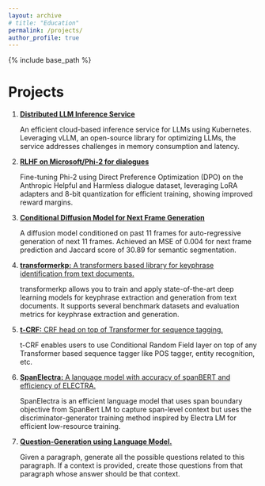 ```yaml
---
layout: archive
# title: "Education"
permalink: /projects/
author_profile: true
---
```


{% include base_path %}

# Projects

1. [**Distributed LLM Inference Service**](https://github.com/ad6398/llm-inference-service)
   
   An efficient cloud-based inference service for LLMs using Kubernetes. Leveraging vLLM, an open-source library for optimizing LLMs, the service addresses challenges in memory consumption and latency.

2. [**RLHF on Microsoft/Phi-2 for dialogues**](https://api.wandb.ai/links/ak11089/zcwc0nnz)
   
   Fine-tuning Phi-2 using Direct Preference Optimization (DPO) on the Anthropic Helpful and Harmless dialogue dataset, leveraging LoRA adapters and 8-bit quantization for efficient training, showing improved reward margins.

3. [**Conditional Diffusion Model for Next Frame Generation**](https://github.com/ad6398/Conditional-Diffusion-Model-for-Next-Frame-Generation)
   
   A diffusion model conditioned on past 11 frames for auto-regressive generation of next 11 frames. Achieved an MSE of 0.004 for next frame prediction and Jaccard score of 30.89 for semantic segmentation.

4. [**transformerkp:** A transformers based library for keyphrase identification from text documents.](https://github.com/Deep-Learning-for-Keyphrase/transformerkp)
   
   transformerkp allows you to train and apply state-of-the-art deep learning models for keyphrase extraction and generation from text documents. It supports several benchmark datasets and evaluation metrics for keyphrase extraction and generation.

5. [**t-CRF:** CRF head on top of Transformer for sequence tagging.](https://github.com/ad6398/t-crf)
   
   t-CRF enables users to use Conditional Random Field layer on top of any Transformer based sequence tagger like POS tagger, entity recognition, etc.

6. [**SpanElectra:** A language model with accuracy of spanBERT and efficiency of ELECTRA.](https://github.com/ad6398/SpanElectra)
   
   SpanElectra is an efficient language model that uses span boundary objective from SpanBert LM to capture span-level context but uses the discriminator-generator training method inspired by Electra LM for efficient low-resource training.

7. [**Question-Generation using Language Model.**](https://github.com/ad6398/Question-Generation)
   
   Given a paragraph, generate all the possible questions related to this paragraph. If a context is provided, create those questions from that paragraph whose answer should be that context.

